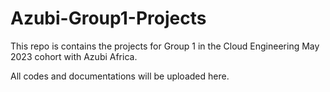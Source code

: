 # Azubi-Group1-Projects
This repo is contains the projects for Group 1 in the Cloud Engineering May 2023 cohort with Azubi Africa.

All codes and documentations will be uploaded here.
